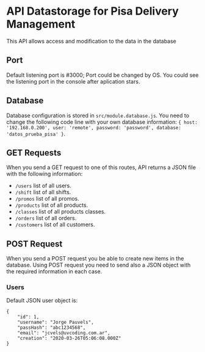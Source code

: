 # API Datastorage for Pisa Delivery Management
This API allows access and modification to the data in the database

## Port

Default listening port is #3000; Port could be changed by OS. You could see the listening port in the console after aplication stars.

## Database

Database configuration is stored in `src/module.database.js`. You need to change the following code line with your own database information:
`{ host: '192.168.0.200', user: 'remote', password: 'password', database: 'datos_prueba_pisa' }`.

## GET Requests

When you send a GET request to one of this routes, API returns a JSON file with the following information:

* `/users` list of all users.
* `/shift` list of all shifts.
* `/promos` list of all promos.
* `/products` list of all products.
* `/classes` list of all products classes.
* `/orders` list of all orders.
* `/customers` list of all customers.

## POST Request

When you send a POST request you be able to create new items in the database. Using POST request you need to send also a JSON object with the required information in each case.

### Users

Default JSON user object is:

``` [json]
{
    "id": 1,
    "username": "Jorge Pauvels",
    "passHash": "abc1234568",
    "email": "jcvels@uvcoding.com.ar",
    "creation": "2020-03-26T05:06:08.000Z"
}
```